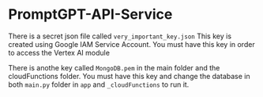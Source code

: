 # PromptGPT-API-Service
 
There is a secret json file called ```very_important_key.json``` This key is created using Google IAM Service Account. You must have this key in order to access the Vertex AI module

There is anothe key called ```MongoDB.pem``` in the main folder and the cloudFunctions folder. You must have this key and change the database in both ```main.py``` folder in ```app``` and ```_cloudFunctions``` to run it.
